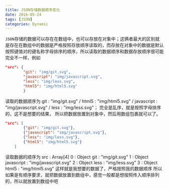 ```yaml
---
title: JSON存储数据顺序变化
date: 2016-05-24
tags: [JSON]
categories: Dynamic
---
```


`JSON`存储的数据可以存在在数组中，也可以存放在对象中；这俩者最大的区别就是存在在数组中的数据是严格按照存放顺序读取的，而存放在对象中的数据是默认按照键值对的键名称字母排序的顺序，所以读取的数据顺序和数据存放顺序很可能完全不一样，例如
```json
"src": {
        "git": "img/git.svg",
        "javascript": "img/javascript.svg",
        "less": "img/less.svg",
        "html5": "img/html5.svg"
        }
```
读取的数据顺序为
git : "img/git.svg" / html5 : "img/html5.svg" / javascript : "img/javascript.svg" / less : "img/less.svg"；
完全是乱序，就是按照字母排序的，这不是想要的结果，
所以把数据放置到对象中，然后用数组包裹就可以了。
```json
"src": [
        {"git": "img/git.svg"},
        {"javascript": "img/javascript.svg"},
        {"less": "img/less.svg"},
        {"html5": "img/html5.svg"}
    ]
```
读取数据的顺序为
src : Array[4]
0 : Object git : "img/git.svg"
1 : Object javascript : "img/javascript.svg"
2 : Object less : "img/less.svg"
3 : Object html5 : "img/html5.svg"
这样就是我想要的数据了，严格按照我的数据顺序
所以如果是有顺序要求，就把数据放置到数组中，感觉一般都是想按照传入顺序排列的，所以就放置到数组中吧